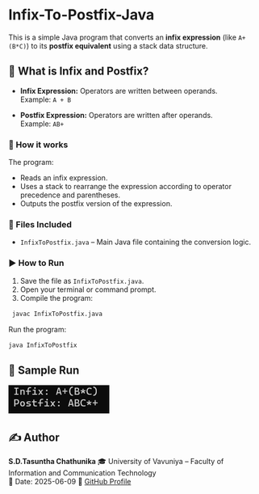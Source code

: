 # Infix-To-Postfix-Java

This is a simple Java program that converts an **infix expression** (like `A+(B*C)`) to its **postfix equivalent** using a stack data structure.

## 📌 What is Infix and Postfix?

- **Infix Expression:** Operators are written between operands.  
  Example: `A + B`
  
- **Postfix Expression:** Operators are written after operands.  
  Example: `AB+`

### 🧠 How it works

The program:
- Reads an infix expression.
- Uses a stack to rearrange the expression according to operator precedence and parentheses.
- Outputs the postfix version of the expression.

### 📂 Files Included

- `InfixToPostfix.java` – Main Java file containing the conversion logic.

### ▶️ How to Run

1. Save the file as `InfixToPostfix.java`.
2. Open your terminal or command prompt.
3. Compile the program:
  ```bash
   javac InfixToPostfix.java
```
Run the program:
   ```bash
java InfixToPostfix
```

## 🧪 Sample Run
![example](screenshots/screenshot1.png)

## ✍️ Author
**S.D.Tasuntha Chathunika** 
🎓 University of Vavuniya – Faculty of Information and Communication Technology  
📅 Date: 2025-06-09
🔗 [GitHub Profile](https://github.com/Tasuntha-Chathunika)